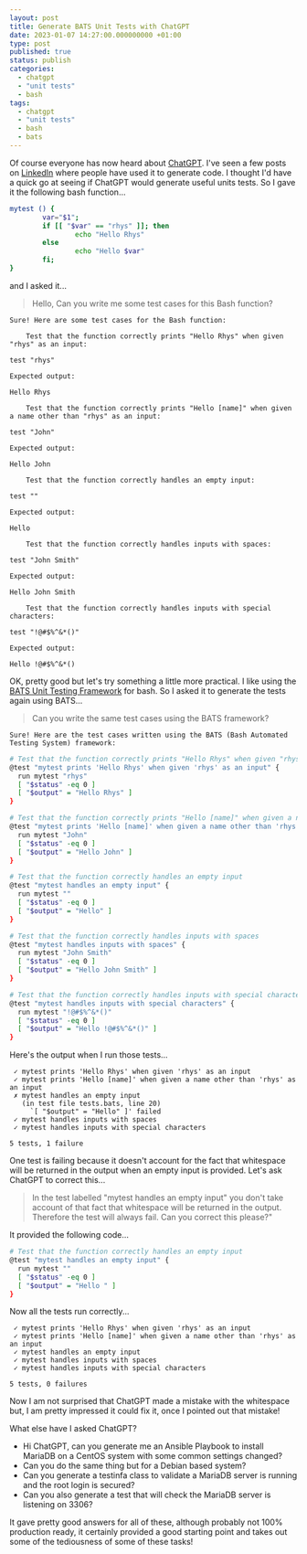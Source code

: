 ```yaml
---
layout: post
title: Generate BATS Unit Tests with ChatGPT
date: 2023-01-07 14:27:00.000000000 +01:00
type: post
published: true
status: publish
categories:
  - chatgpt
  - "unit tests"
  - bash
tags:
  - chatgpt
  - "unit tests"
  - bash
  - bats
---
```

Of course everyone has now heard about [ChatGPT](https://openai.com/blog/chatgpt/). I've seen a few posts on [LinkedIn](https://www.linkedin.com) where people have used it to generate code. I thought I'd have a quick go at seeing if ChatGPT would generate useful units tests. So I gave it the following bash function...

```bash
mytest () {
        var="$1";
        if [[ "$var" == "rhys" ]]; then
                echo "Hello Rhys"
        else
                echo "Hello $var"
        fi;
}
```

and I asked it... 

> Hello, Can you write me some test cases for this Bash function?

```
Sure! Here are some test cases for the Bash function:

    Test that the function correctly prints "Hello Rhys" when given "rhys" as an input:

test "rhys"

Expected output:

Hello Rhys

    Test that the function correctly prints "Hello [name]" when given a name other than "rhys" as an input:

test "John"

Expected output:

Hello John

    Test that the function correctly handles an empty input:

test ""

Expected output:

Hello

    Test that the function correctly handles inputs with spaces:

test "John Smith"

Expected output:

Hello John Smith

    Test that the function correctly handles inputs with special characters:

test "!@#$%^&*()"

Expected output:

Hello !@#$%^&*()
````

OK, pretty good but let's try something a little more practical. I like using the [BATS Unit Testing Framework](https://github.com/sstephenson/bats) for bash. So I asked it to generate the tests again using BATS...

> Can you write the same test cases using the BATS framework?

```
Sure! Here are the test cases written using the BATS (Bash Automated Testing System) framework:
```

```bash
# Test that the function correctly prints "Hello Rhys" when given "rhys" as an input
@test "mytest prints 'Hello Rhys' when given 'rhys' as an input" {
  run mytest "rhys"
  [ "$status" -eq 0 ]
  [ "$output" = "Hello Rhys" ]
}

# Test that the function correctly prints "Hello [name]" when given a name other than "rhys" as an input
@test "mytest prints 'Hello [name]' when given a name other than 'rhys' as an input" {
  run mytest "John"
  [ "$status" -eq 0 ]
  [ "$output" = "Hello John" ]
}

# Test that the function correctly handles an empty input
@test "mytest handles an empty input" {
  run mytest ""
  [ "$status" -eq 0 ]
  [ "$output" = "Hello" ]
}

# Test that the function correctly handles inputs with spaces
@test "mytest handles inputs with spaces" {
  run mytest "John Smith"
  [ "$status" -eq 0 ]
  [ "$output" = "Hello John Smith" ]
}

# Test that the function correctly handles inputs with special characters
@test "mytest handles inputs with special characters" {
  run mytest "!@#$%^&*()"
  [ "$status" -eq 0 ]
  [ "$output" = "Hello !@#$%^&*()" ]
}
```

Here's the output when I run those tests...

```
 ✓ mytest prints 'Hello Rhys' when given 'rhys' as an input 
 ✓ mytest prints 'Hello [name]' when given a name other than 'rhys' as an input 
 ✗ mytest handles an empty input
   (in test file tests.bats, line 20)
     `[ "$output" = "Hello" ]' failed
 ✓ mytest handles inputs with spaces 
 ✓ mytest handles inputs with special characters 

5 tests, 1 failure
```

One test is failing because it doesn't account for the fact that whitespace will be returned in the output when an empty input is provided. Let's ask ChatGPT to correct this...

> In the test labelled "mytest handles an empty input" you don't take account of that fact that whitespace will be returned in the output. Therefore the test will always fail. Can you correct this please?"

It provided the following code...

```bash
# Test that the function correctly handles an empty input
@test "mytest handles an empty input" {
  run mytest ""
  [ "$status" -eq 0 ]
  [ "$output" = "Hello " ]
}
```

Now all the tests run correctly...

```
 ✓ mytest prints 'Hello Rhys' when given 'rhys' as an input 
 ✓ mytest prints 'Hello [name]' when given a name other than 'rhys' as an input 
 ✓ mytest handles an empty input 
 ✓ mytest handles inputs with spaces 
 ✓ mytest handles inputs with special characters 

5 tests, 0 failures
```

Now I am not surprised that ChatGPT made a mistake with the whitespace but, I am pretty impressed it could fix it, once I pointed out that mistake!

What else have I asked ChatGPT?

- Hi ChatGPT, can you generate me an Ansible Playbook to install MariaDB on a CentOS system with some common settings changed?
- Can you do the same thing but for a Debian based system?
- Can you generate a testinfa class to validate a MariaDB server is running and the root login is secured?
- Can you also generate a test that will check the MariaDB server is listening on 3306?

It gave pretty good answers for all of these, although probably not 100% production ready, it certainly provided a good starting point and takes out some of the tediousness of some of these tasks!